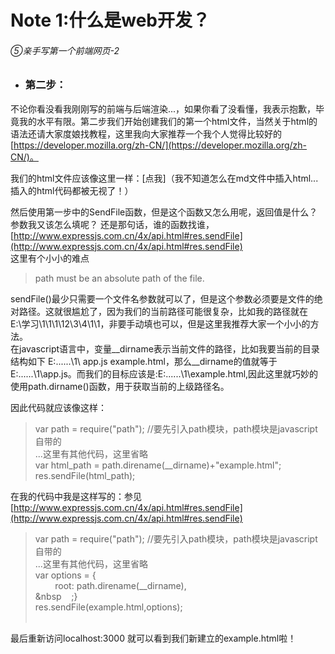 # Note 1:什么是web开发？

###### ⑤亲手写第一个前端网页-2

- ### 第二步：
不论你看没看我刚刚写的前端与后端渲染...，如果你看了没看懂，我表示抱歉，毕竟我的水平有限。第二步我们开始创建我们的第一个html文件，当然关于html的语法还请大家度娘找教程，这里我向大家推荐一个我个人觉得比较好的 [https://developer.mozilla.org/zh-CN/](https://developer.mozilla.org/zh-CN/)。

我们的html文件应该像这里一样：[点我]（我不知道怎么在md文件中插入html...插入的html代码都被无视了！）

然后使用第一步中的SendFile函数，但是这个函数又怎么用呢，返回值是什么？参数我又该怎么填呢？ 还是那句话，谁的函数找谁，[http://www.expressjs.com.cn/4x/api.html#res.sendFile](http://www.expressjs.com.cn/4x/api.html#res.sendFile) <br />
这里有个小小的难点
>path must be an absolute path of the file.

sendFile()最少只需要一个文件名参数就可以了，但是这个参数必须要是文件的绝对路径。这就很尴尬了，因为我们的当前路径可能很复杂，比如我的路径就在E:\学习\1\1\1\12\3\4\1\1，非要手动填也可以，但是这里我推荐大家一个小小的方法。 <br/>
在javascript语言中，变量__dirname表示当前文件的路径，比如我要当前的目录结构如下 E:\......\1\ app.js example.html，那么__dirname的值就等于E:\......\1\app.js。而我们的目标应该是:E:\......\1\example.html,因此这里就巧妙的使用path.dirname()函数，用于获取当前的上级路径名。

因此代码就应该像这样：<br/>
>var path = require("path"); //要先引入path模块，path模块是javascript自带的<br/>
...这里有其他代码，这里省略<br/>
var html_path = path.direname(__dirname)+"example.html"; <br/>
res.sendFile(html_path); <br/>

在我的代码中我是这样写的：参见[http://www.expressjs.com.cn/4x/api.html#res.sendFile](http://www.expressjs.com.cn/4x/api.html#res.sendFile)
>var path = require("path"); //要先引入path模块，path模块是javascript自带的<br/>
...这里有其他代码，这里省略<br/>
var options = {<br/>
&nbsp;&nbsp;&nbsp;&nbsp;&nbsp;&nbsp;&nbsp;&nbsp;root: path.direname(__dirname),<br/>
&nbsp&nbsp;&nbsp;&nbsp;&nbsp;;}<br/>
res.sendFile(example.html,options); <br/><br/>

最后重新访问localhost:3000 就可以看到我们新建立的example.html啦！
